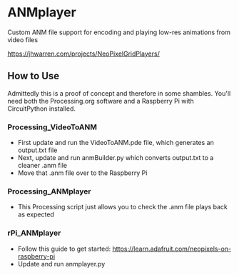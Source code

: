 # ANMplayer
Custom ANM file support for encoding and playing low-res animations from video files

https://jhwarren.com/projects/NeoPixelGridPlayers/

## How to Use
Admittedly this is a proof of concept and therefore in some shambles. You'll need both the Processing.org software and a Raspberry Pi with CircuitPython installed. 

### Processing_VideoToANM
* First update and run the VideoToANM.pde file, which generates an output.txt file
* Next, update and run anmBuilder.py which converts output.txt to a cleaner .anm file
* Move that .anm file over to the Raspberry Pi

### Processing_ANMplayer
* This Processing script just allows you to check the .anm file plays back as expected

### rPi_ANMplayer
* Follow this guide to get started: https://learn.adafruit.com/neopixels-on-raspberry-pi
* Update and run anmplayer.py
